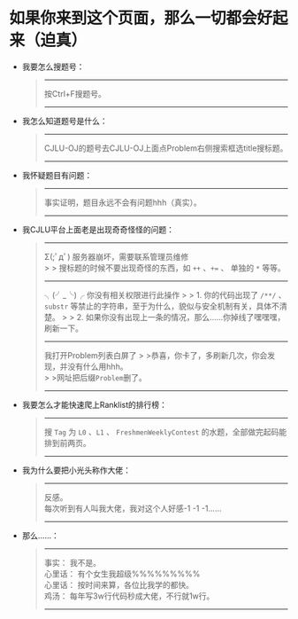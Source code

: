如果你来到这个页面，那么一切都会好起来（迫真）  
===
* 我要怎么搜题号：
    > ***
    >按Ctrl+F搜题号。  
    > ***

* 我怎么知道题号是什么：  
    > ***
    > CJLU-OJ的题号去CJLU-OJ上面点Problem右侧搜索框选title搜标题。    
    > ***
* 我怀疑题目有问题：
    > ***
    > 事实证明，题目永远不会有问题hhh（真实）。
    > ***
* 我CJLU平台上面老是出现奇奇怪怪的问题： 
    > ***
    >Σ(;ﾟдﾟ) 服务器崩坏，需要联系管理员维修    
        >  >    搜标题的时候不要出现奇怪的东西，如 `++` 、`+=` 、 单独的 `*` 等等。
    > ***
    > ╮(╯_╰)╭ 你没有相关权限进行此操作
        > > 1. 你的代码出现了 `/**/` 、 `substr` 等禁止的字符串，至于为什么，貌似与安全机制有关，具体不清楚。
        > > 2. 如果你没有出现上一条的情况，那么……你掉线了嘿嘿嘿，刷新一下。
    > ***
    > 我打开Problem列表白屏了
        > >恭喜，你卡了，多刷新几次，你会发现，并没有什么用hhh。  
        > >网址把后缀`Problem`删了。
    > ***
* 我要怎么才能快速爬上Ranklist的排行榜：
    > ***
    > 搜 `Tag` 为 `L0` 、`L1` 、 `FreshmenWeeklyContest` 的水题，全部做完起码能排到前两页。
    > ***
* 我为什么要把小光头称作大佬：
    > ***
    > 反感。  
    > 每次听到有人叫我大佬，我对这个人好感-1 -1 -1……
    > ***
* 那么……：
    > ***
    > 事实： 我不是。  
    > 心里话： 有个女生我超级%%%%%%%%%  
    > 心里话： 按时间来算，各位比我学的都快。  
    > 鸡汤：  每年写3w行代码秒成大佬，不行就1w行。
    > ***